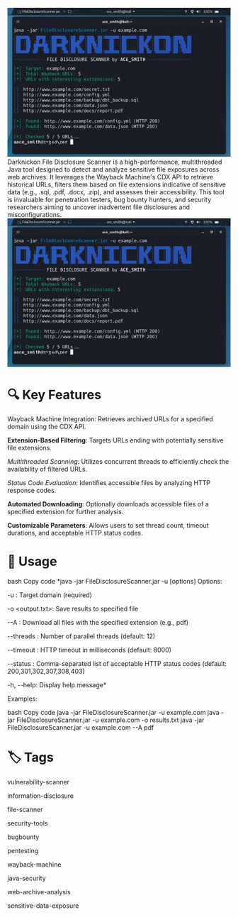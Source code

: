 ![Ace Image](Aceimages.png)
Darknickon File Disclosure Scanner is a high-performance, multithreaded Java tool designed to detect and analyze sensitive file exposures across web archives. It leverages the Wayback Machine's CDX API to retrieve historical URLs, filters them based on file extensions indicative of sensitive data (e.g., .sql, .pdf, .docx, .zip), and assesses their accessibility. This tool is invaluable for penetration testers, bug bounty hunters, and security researchers aiming to uncover inadvertent file disclosures and misconfigurations.
![Ace Image](Aceimages.png)
# 🔍 Key Features
Wayback Machine Integration: Retrieves archived URLs for a specified domain using the CDX API.

**Extension-Based Filtering**: Targets URLs ending with potentially sensitive file extensions.

*Multithreaded Scanning*: Utilizes concurrent threads to efficiently check the availability of filtered URLs.

*Status Code Evaluation*: Identifies accessible files by analyzing HTTP response codes.

**Automated Downloading**: Optionally downloads accessible files of a specified extension for further analysis.

**Customizable Parameters**: Allows users to set thread count, timeout durations, and acceptable HTTP status codes.

# 📘 Usage
bash
Copy code
*java -jar FileDisclosureScanner.jar -u <domain> [options]
Options:

-u <domain>: Target domain (required)

-o <output.txt>: Save results to specified file

--A <ext>: Download all files with the specified extension (e.g., pdf)

--threads <n>: Number of parallel threads (default: 12)

--timeout <ms>: HTTP timeout in milliseconds (default: 8000)

--status <codes>: Comma-separated list of acceptable HTTP status codes (default: 200,301,302,307,308,403)

-h, --help: Display help message*

Examples:

bash
Copy code
java -jar FileDisclosureScanner.jar -u example.com
java -jar FileDisclosureScanner.jar -u example.com -o results.txt
java -jar FileDisclosureScanner.jar -u example.com --A pdf
# 🏷️ Tags 

vulnerability-scanner

information-disclosure

file-scanner

security-tools

bugbounty

pentesting

wayback-machine

java-security

web-archive-analysis

sensitive-data-exposure




